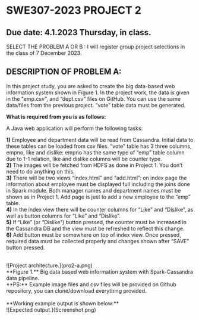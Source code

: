# SWE307-2023 PROJECT 2
## Due date: 4.1.2023 Thursday, in class.

SELECT THE PROBLEM A OR B : I will register group project selections in the class of 7 December 2023.

## DESCRIPTION OF PROBLEM A:

In this project study, you are asked to create the big data-based web information system shown in Figure 1. In the project work, the data is given in the "emp.csv", and “dept.csv” files on GitHub. You can use the same data/files from the previous project. “vote” table data must be generated.  

**What is required from you is as follows:**

A Java web application will perform the following tasks:

**1)** Employee and department data will be read from Cassandra. Initial data to these tables can be loaded from csv files. “vote” table has 3 three columns, empno, like and dislike: empno has the same type of “emp” table column due to 1-1 relation, like and dislike columns will be counter type. <br>
**2)** The images will be fetched from HDFS as done in Project 1. You don’t need to do anything on this.<br>
**3)** There will be two views “index.html” and “add.html”: on index page the information about employee must be displayed full including the joins done in Spark module. Both manager names and department names must be shown as in Project 1. Add page is just to add a new employee to the “emp” table. <br>
**4)** In the index view there will be counter columns for “Like” and “Dislike”, as well as button columns for “Like” and “Dislike”.<br>
**5)** If “Like” (or “Dislike”) button pressed, the counter must be increased in the Cassandra DB and the view must be refreshed to reflect this change. <br>
**6)** Add button must be somewhere on top of index view. Once pressed, required data must be collected properly and changes shown after “SAVE” button pressed.<br>

<br>
![Project architecture.](pro2-a.png)
<br>
**Figure 1.** Big data based web information system with Spark-Cassandra data pipeline.
<br>
**PS:** Example image files and csv files will be provided on Github repository, you can clone/download everything provided. 
<br>
<br>
**Working example output is shown below:**
<br>
![Expected output.](Screenshot.png)
